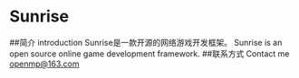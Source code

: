 # Sunrise
##简介 introduction
Sunrise是一款开源的网络游戏开发框架。
Sunrise is an open source online game development framework.
##联系方式 Contact me
openmp@163.com
